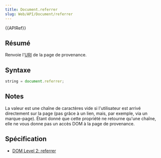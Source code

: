 ```yaml
---
title: Document.referrer
slug: Web/API/Document/referrer
---
```


{{APIRef}}

## Résumé

Renvoie l'[URI](https://www.w3.org/Addressing/#background) de la page de provenance.

## Syntaxe

```js
string = document.referrer;
```

## Notes

La valeur est une chaîne de caractères vide si l'utilisateur est arrivé directement sur la page (pas grâce à un lien, mais, par exemple, via un marque-page). Étant donné que cette propriété ne retourne qu'une chaîne, elle ne vous donne pas un accès DOM à la page de provenance.

## Spécification

- [DOM Level 2: referrer](https://www.w3.org/TR/DOM-Level-2-HTML/html.html#ID-95229140)
